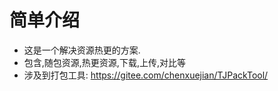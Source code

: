 # 简单介绍

* 这是一个解决资源热更的方案.
* 包含,随包资源,热更资源,下载,上传,对比等
* 涉及到打包工具:
https://gitee.com/chenxuejian/TJPackTool/
